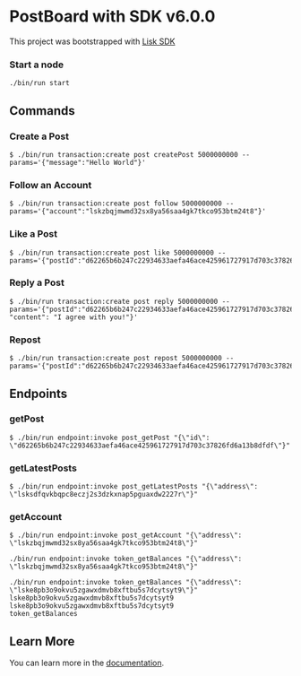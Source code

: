 # PostBoard with SDK v6.0.0

This project was bootstrapped with [Lisk SDK](https://github.com/LiskHQ/lisk-sdk)

### Start a node

```
./bin/run start
```

## Commands

### Create a Post

```
$ ./bin/run transaction:create post createPost 5000000000 --params='{"message":"Hello World"}'
```

### Follow an Account

```
$ ./bin/run transaction:create post follow 5000000000 --params='{"account":"lskzbqjmwmd32sx8ya56saa4gk7tkco953btm24t8"}'
```

### Like a Post

```
$ ./bin/run transaction:create post like 5000000000 --params='{"postId":"d62265b6b247c22934633aefa46ace425961727917d703c37826fd6a13b8dfdf"}'
```

### Reply a Post

```
$ ./bin/run transaction:create post reply 5000000000 --params='{"postId":"d62265b6b247c22934633aefa46ace425961727917d703c37826fd6a13b8dfdf", "content": "I agree with you!"}'
```

### Repost

```
$ ./bin/run transaction:create post repost 5000000000 --params='{"postId":"d62265b6b247c22934633aefa46ace425961727917d703c37826fd6a13b8dfdf"}'
```

## Endpoints

### getPost

```
$ ./bin/run endpoint:invoke post_getPost "{\"id\": \"d62265b6b247c22934633aefa46ace425961727917d703c37826fd6a13b8dfdf\"}"
```

### getLatestPosts

```
$ ./bin/run endpoint:invoke post_getLatestPosts "{\"address\": \"lsksdfqvkbqpc8eczj2s3dzkxnap5pguaxdw2227r\"}"
```

### getAccount

```
$ ./bin/run endpoint:invoke post_getAccount "{\"address\": \"lskzbqjmwmd32sx8ya56saa4gk7tkco953btm24t8\"}"

./bin/run endpoint:invoke token_getBalances "{\"address\": \"lskzbqjmwmd32sx8ya56saa4gk7tkco953btm24t8\"}"

./bin/run endpoint:invoke token_getBalances "{\"address\": \"lske8pb3o9okvu5zgawxdmvb8xftbu5s7dcytsyt9\"}"
lske8pb3o9okvu5zgawxdmvb8xftbu5s7dcytsyt9
lske8pb3o9okvu5zgawxdmvb8xftbu5s7dcytsyt9
token_getBalances
```

## Learn More

You can learn more in the [documentation](https://lisk.io/documentation/lisk-sdk/index.html).
